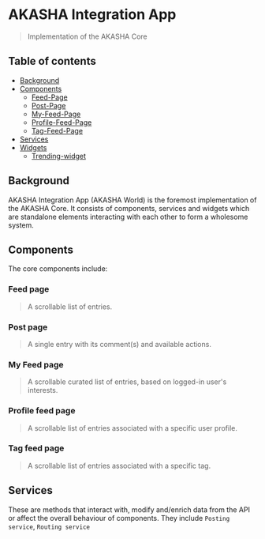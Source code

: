# AKASHA Integration App

> Implementation of the AKASHA Core

## Table of contents

- [Background](#background)
- [Components](#components)
    - [Feed-Page](#feed-page)
    - [Post-Page](#post-page)
    - [My-Feed-Page](#my-feed-page)
    - [Profile-Feed-Page](#profile-feed-page)
    - [Tag-Feed-Page](#tag-feed-page)
- [Services](#services)
- [Widgets](#widgets)
    - [Trending-widget](#trending-widget)

## Background

AKASHA Integration App (AKASHA World) is the foremost implementation of the AKASHA Core. It consists of components, services and widgets which are standalone elements interacting with each other to form a wholesome system.

## Components

The core components include:

### Feed page
> A scrollable list of entries.

### Post page
> A single entry with its comment(s) and available actions.

### My Feed page
> A scrollable curated list of entries, based on logged-in user's interests.

### Profile feed page
> A scrollable list of entries associated with a specific user profile.

### Tag feed page
> A scrollable list of entries associated with a specific tag.

 ## Services

These are methods that interact with, modify and/enrich data from the API or affect the overall behaviour of components. They include `Posting service`, `Routing service`
